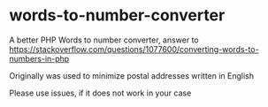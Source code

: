 # words-to-number-converter

A better PHP Words to number converter, answer to https://stackoverflow.com/questions/1077600/converting-words-to-numbers-in-php

Originally was used to minimize postal addresses written in English

Please use issues, if it does not work in your case
